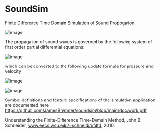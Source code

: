 # SoundSim

Finite Difference Time Domain Simulation of Sound Propogation.

![image](https://user-images.githubusercontent.com/2046227/199831661-0dcc6917-b89f-452a-8ba3-a0dd3fb5cbc5.png)

The propagation of sound waves is governed by the following system of first order partial differential
equations:

![image](https://user-images.githubusercontent.com/2046227/196517720-22b888f3-21b4-4761-bb5d-7346c2e97728.png)

which can be converted to the following update formula for pressure and velocity

![image](https://user-images.githubusercontent.com/2046227/196518566-7f98a14e-20f6-4ee6-972e-c9dea9083192.png)


![image](https://user-images.githubusercontent.com/2046227/196518987-9fb5ef3e-dcad-49c4-9082-6f6186d7769e.png)


Symbol definitions and feature specifications of the simulation application are documented here https://github.com/JamesBremner/soundsim/blob/main/doc/work.pdf

Understanding the Finite-Difference Time-Domain Method, John B. Schneider, www.eecs.wsu.edu/~schneidj/ufdtd, 2010.

